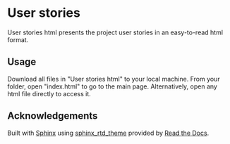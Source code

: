# User stories

User stories html presents the project user stories in an easy-to-read html format.


## Usage

Download all files in "User stories html" to your local machine. From your folder, open "index.html" to go to the main page. Alternatively, open any html file directly to access it.

## Acknowledgements

Built with [Sphinx](https://www.sphinx-doc.org/en/master/) using [sphinx_rtd_theme](https://github.com/readthedocs/sphinx_rtd_theme) provided by [Read the Docs](https://readthedocs.org/).

